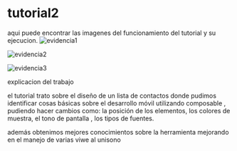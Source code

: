 # tutorial2
aqui puede encontrar las imagenes del funcionamiento del tutorial y su ejecucion.
![evidencia1](https://github.com/ycystorm/tutorial2/assets/111033284/367034b8-4130-40eb-b50a-28b4360d8902)

![evidencia2](https://github.com/ycystorm/tutorial2/assets/111033284/2adf5df0-79bf-4ce9-980d-9d60afc9362f)

![evidencia3](https://github.com/ycystorm/tutorial2/assets/111033284/a189206e-f83f-4452-8bbb-20c71a4260be)


explicacion del trabajo

el tutorial trato sobre el diseño de un lista de contactos donde pudimos identificar cosas básicas sobre el desarrollo móvil utilizando composable , pudiendo hacer cambios como: la posición de los elementos, los colores de muestra, el tono de pantalla , los tipos de fuentes.

además obtenimos mejores conocimientos sobre la herramienta mejorando en el manejo de varias viwe al unisono
